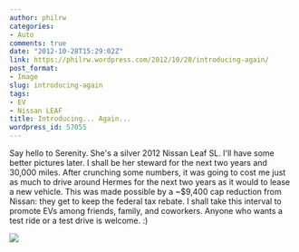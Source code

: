 ```yaml
---
author: philrw
categories:
- Auto
comments: true
date: "2012-10-28T15:29:02Z"
link: https://philrw.wordpress.com/2012/10/28/introducing-again/
post_format:
- Image
slug: introducing-again
tags:
- EV
- Nissan LEAF
title: Introducing... Again...
wordpress_id: 57055
---
```


Say hello to Serenity. She's a silver 2012 Nissan Leaf SL. I'll have some better pictures later. I shall be her steward for the next two years and 30,000 miles. After crunching some numbers, it was going to cost me just as much to drive around Hermes for the next two years as it would to lease a new vehicle. This was made possible by a ~$9,400 cap reduction from Nissan: they get to keep the federal tax rebate. I shall take this interval to promote EVs among friends, family, and coworkers. Anyone who wants a test ride or a test drive is welcome. :)

[![](/images/IMG_1482-300x224.jpg)](/images/img_1482.jpg)
